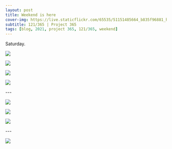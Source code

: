 ```yaml
---
layout: post
title: Weekend is here
cover-img: https://live.staticflickr.com/65535/51151485664_b835f96881_h.jpg
subtitle: 121/365 | Project 365
tags: [blog, 2021, project 365, 121/365, weekend]
---
```

<style>
  .intro-header.big-img {
    background-position:center 
  }
</style>
Saturday.
<p class="post-img-wrap">
  <img src="https://live.staticflickr.com/65535/51150031752_d317b2c32d_h.jpg">
</p>
<p class="post-img-wrap">
  <img src="https://live.staticflickr.com/65535/51151811920_a73087d899_h.jpg">
</p>
<p class="post-img-wrap">
  <img src="https://live.staticflickr.com/65535/51150709871_92021fbd3c_h.jpg">
</p>
<p class="post-img-wrap">
  <img src="https://live.staticflickr.com/65535/51150967733_e0841b32ff_h.jpg">
</p>
---
<p class="post-img-wrap">
  <img src="https://live.staticflickr.com/65535/51152580654_8e5a0b4d87_h.jpg">
</p>
<p class="post-img-wrap">
  <img src="https://live.staticflickr.com/65535/51152900540_3a160857a7_h.jpg">
</p>
<p class="post-img-wrap">
  <img src="https://live.staticflickr.com/65535/51152029948_ac44d8c5a3_h.jpg">
</p>
---
<p class="post-img-wrap">
  <img src="https://live.staticflickr.com/65535/51152581029_b424087079_h.jpg">
</p>
